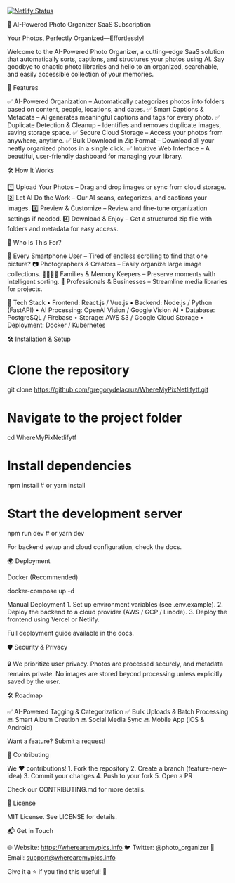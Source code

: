 [![Netlify Status](https://api.netlify.com/api/v1/badges/3dfa9c3a-810f-417c-a11a-3467cd154304/deploy-status)](https://app.netlify.com/sites/wherearemypics-app/deploys)

📸 AI-Powered Photo Organizer SaaS Subscription 

Your Photos, Perfectly Organized—Effortlessly!

Welcome to the AI-Powered Photo Organizer, 
a cutting-edge SaaS solution that automatically sorts, 
captions, and structures your photos using AI. 
Say goodbye to chaotic photo libraries and hello to an organized, 
searchable, and easily accessible collection of your memories.

🚀 Features

✅ AI-Powered Organization – Automatically categorizes photos into folders based on content, people, locations, and dates.
✅ Smart Captions & Metadata – AI generates meaningful captions and tags for every photo.
✅ Duplicate Detection & Cleanup – Identifies and removes duplicate images, saving storage space.
✅ Secure Cloud Storage – Access your photos from anywhere, anytime.
✅ Bulk Download in Zip Format – Download all your neatly organized photos in a single click.
✅ Intuitive Web Interface – A beautiful, user-friendly dashboard for managing your library.


🛠️ How It Works


1️⃣ Upload Your Photos – Drag and drop images or sync from cloud storage.
2️⃣ Let AI Do the Work – Our AI scans, categorizes, and captions your images.
3️⃣ Preview & Customize – Review and fine-tune organization settings if needed.
4️⃣ Download & Enjoy – Get a structured zip file with folders and metadata for easy access.

🎯 Who Is This For?

📱 Every Smartphone User – Tired of endless scrolling to find that one picture?
📷 Photographers & Creators – Easily organize large image collections.
👨‍👩‍👧‍👦 Families & Memory Keepers – Preserve moments with intelligent sorting.
💼 Professionals & Businesses – Streamline media libraries for projects.

🔧 Tech Stack
	•	Frontend: React.js / Vue.js
	•	Backend: Node.js / Python (FastAPI)
	•	AI Processing: OpenAI Vision / Google Vision AI
	•	Database: PostgreSQL / Firebase
	•	Storage: AWS S3 / Google Cloud Storage
	•	Deployment: Docker / Kubernetes

🛠 Installation & Setup

# Clone the repository
git clone https://github.com/gregorydelacruz/WhereMyPixNetlifytf.git

# Navigate to the project folder
cd WhereMyPixNetlifytf

# Install dependencies
npm install  # or yarn install

# Start the development server
npm run dev  # or yarn dev

For backend setup and cloud configuration, check the docs.

🌍 Deployment

Docker (Recommended)

docker-compose up -d

Manual Deployment
	1.	Set up environment variables (see .env.example).
	2.	Deploy the backend to a cloud provider (AWS / GCP / Linode).
	3.	Deploy the frontend using Vercel or Netlify.

Full deployment guide available in the docs.

🛡️ Security & Privacy

🔒 We prioritize user privacy. Photos are processed securely, and metadata remains private. No images are stored beyond processing unless explicitly saved by the user.

🛠️ Roadmap

✅ AI-Powered Tagging & Categorization
✅ Bulk Uploads & Batch Processing
🔜 Smart Album Creation
🔜 Social Media Sync
🔜 Mobile App (iOS & Android)

Want a feature? Submit a request!

🤝 Contributing

We ❤️ contributions!
	1.	Fork the repository
	2.	Create a branch (feature-new-idea)
	3.	Commit your changes
	4.	Push to your fork
	5.	Open a PR

Check our CONTRIBUTING.md for more details.

📜 License

MIT License. See LICENSE for details.

📬 Get in Touch

🌐 Website: https://wherearemypics.info
🐦 Twitter: @photo_organizer
📧 Email: support@wherearemypics.info

Give it a ⭐ if you find this useful! 🚀
